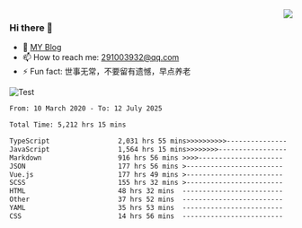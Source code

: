 <img align='right' src='https://github-readme-stats.vercel.app/api?username=niaogege&show_icons=true&theme=radical'/>

### Hi there 👋

- 🌱 [MY Blog](https://bythewayer.com/)
- 📫 How to reach me: 291003932@qq.com
- ⚡ Fun fact:  世事无常，不要留有遗憾，早点养老

![Test](https://github-readme-stats.vercel.app/api/top-langs/?username=niaogege&layout=compact)

<!--START_SECTION:waka-->

```txt
From: 10 March 2020 - To: 12 July 2025

Total Time: 5,212 hrs 15 mins

TypeScript                 2,031 hrs 55 mins>>>>>>>>>>---------------   38.98 %
JavaScript                 1,564 hrs 15 mins>>>>>>>>-----------------   30.01 %
Markdown                   916 hrs 56 mins >>>>---------------------   17.59 %
JSON                       177 hrs 56 mins >------------------------   03.41 %
Vue.js                     177 hrs 49 mins >------------------------   03.41 %
SCSS                       155 hrs 32 mins >------------------------   02.98 %
HTML                       48 hrs 32 mins  -------------------------   00.93 %
Other                      37 hrs 52 mins  -------------------------   00.73 %
YAML                       35 hrs 53 mins  -------------------------   00.69 %
CSS                        14 hrs 56 mins  -------------------------   00.29 %
```

<!--END_SECTION:waka-->

